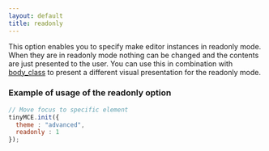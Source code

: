 ```yaml
---
layout: default
title: readonly
---
```


This option enables you to specify make editor instances in readonly mode. When they are in readonly mode nothing can be changed and the contents are just presented to the user. You can use this in combination with [body_class](/reference/configuration/Configuration3x@body_class/) to present a different visual presentation for the readonly mode.

### Example of usage of the readonly option

```js
// Move focus to specific element
tinyMCE.init({
  theme : "advanced",
  readonly : 1
});
```
